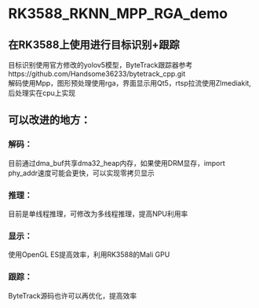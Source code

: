 # RK3588_RKNN_MPP_RGA_demo
## 在RK3588上使用进行目标识别+跟踪  
目标识别使用官方修改的yolov5模型，ByteTrack跟踪器参考https://github.com/Handsome36233/bytetrack_cpp.git  
解码使用Mpp，图形预处理使用rga，界面显示用Qt5，rtsp拉流使用Zlmediakit,后处理实在cpu上实现  
## 可以改进的地方：  
### 解码：  
目前通过dma_buf共享dma32_heap内存，如果使用DRM显存，import phy_addr速度可能会更快，可以实现零拷贝显示  
### 推理：  
目前是单线程推理，可修改为多线程推理，提高NPU利用率  
### 显示：  
使用OpenGL ES提高效率，利用RK3588的Mali GPU  
### 跟踪：  
ByteTrack源码也许可以再优化，提高效率
